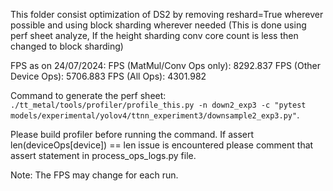 This folder consist optimization of DS2 by removing reshard=True wherever possible and using block sharding wherever needed (This is done using perf sheet analyze, If the height sharding conv core count is less then changed to block sharding)

FPS as on 24/07/2024:
FPS (MatMul/Conv Ops only): 8292.837
FPS (Other Device Ops): 5706.883
FPS (All Ops): 4301.982

Command to generate the perf sheet: `./tt_metal/tools/profiler/profile_this.py -n down2_exp3 -c "pytest models/experimental/yolov4/ttnn_experiment3/downsample2_exp3.py"`.

Please build profiler before running the command.
If assert len(deviceOps[device]) == len issue is encountered please comment that assert statement in process_ops_logs.py file.

Note: The FPS may change for each run.
